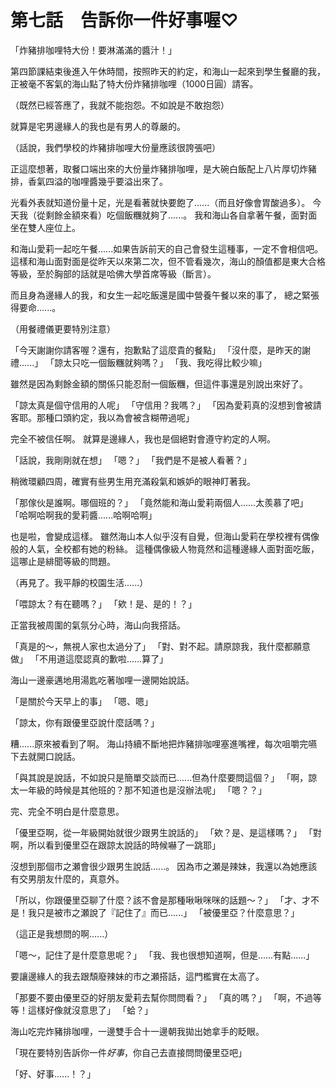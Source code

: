 # 第七話　告訴你一件好事喔♡

「炸豬排咖哩特大份！要淋滿滿的醬汁！」

第四節課結束後進入午休時間，按照昨天的約定，和海山一起來到學生餐廳的我，正被毫不客氣的海山點了特大份炸豬排咖哩（1000日圓）請客。

（既然已經答應了，我就不能抱怨。不如說是不敢抱怨）

就算是宅男邊緣人的我也是有男人的尊嚴的。

（話說，我們學校的炸豬排咖哩大份量應該很誇張吧）

正這麼想著，取餐口端出來的大份量炸豬排咖哩，是大碗白飯配上八片厚切炸豬排，香氣四溢的咖哩醬幾乎要溢出來了。

光看外表就知道份量十足，光是看著就快要飽了......（而且好像會胃酸過多）。
今天我（從剩餘金額來看）吃個飯糰就夠了......。
我和海山各自拿著午餐，面對面坐在雙人座位上。

和海山愛莉一起吃午餐......如果告訴前天的自己會發生這種事，一定不會相信吧。
這樣和海山面對面是從昨天以來第二次，但不管看幾次，海山的顏值都是東大合格等級，至於胸部的話就是哈佛大學首席等級（斷言）。

而且身為邊緣人的我，和女生一起吃飯還是國中營養午餐以來的事了，
總之緊張得要命......。

（用餐禮儀更要特別注意）

「今天謝謝你請客喔？還有，抱歉點了這麼貴的餐點」
「沒什麼，是昨天的謝禮......」
「諒太只吃一個飯糰就夠嗎？」
「我、我吃得比較少嘛」

雖然是因為剩餘金額的關係只能忍耐一個飯糰，但這件事還是別說出來好了。

「諒太真是個守信用的人呢」
「守信用？我嗎？」
「因為愛莉真的沒想到會被請客耶。那種口頭約定，我以為會被含糊帶過呢」

完全不被信任啊。
就算是邊緣人，我也是個絕對會遵守約定的人啊。

「話說，我剛剛就在想」
「嗯？」
「我們是不是被人看著？」

稍微環顧四周，確實有些男生用充滿殺氣和嫉妒的眼神盯著我。

「那傢伙是誰啊。哪個班的？」
「竟然能和海山愛莉兩個人......太羨慕了吧」
「哈啊哈啊我的愛莉醬......哈啊哈啊」

也是啦，會變成這樣。
雖然海山本人似乎沒有自覺，但海山愛莉在學校裡有偶像般的人氣，全校都有她的粉絲。
這種偶像級人物竟然和這種邊緣人面對面吃飯，這哪止是緋聞等級的問題。

（再見了。我平靜的校園生活......）

「喂諒太？有在聽嗎？」
「欸！是、是的！？」

正當我被周圍的氣氛分心時，海山向我搭話。

「真是的～，無視人家也太過分了」
「對、對不起。請原諒我，我什麼都願意做」
「不用道這麼認真的歉啦......算了」

海山一邊豪邁地用湯匙吃著咖哩一邊開始說話。

「是關於今天早上的事」
「嗯、嗯」

「諒太，你有跟優里亞說什麼話嗎？」

糟......原來被看到了啊。
海山持續不斷地把炸豬排咖哩塞進嘴裡，每次咀嚼完嚥下去就開口說話。

「與其說是說話，不如說只是簡單交談而已......但為什麼要問這個？」
「啊，諒太一年級的時候是其他班的？那不知道也是沒辦法呢」
「嗯？？」

完、完全不明白是什麼意思。

「優里亞啊，從一年級開始就很少跟男生說話的」
「欸？是、是這樣嗎？」
「對啊，所以看到優里亞在跟諒太說話的時候嚇了一跳耶」

沒想到那個市之瀬會很少跟男生說話......。
因為市之瀬是辣妹，我還以為她應該有交男朋友什麼的，真意外。

「所以，你跟優里亞聊了什麼？該不會是那種啾啾咪咪的話題～？」
「才、才不是！我只是被市之瀬說了『記住了』而已......」
「被優里亞？什麼意思？」

（這正是我想問的啊......）

「嗯～，記住了是什麼意思呢？」
「我、我也很想知道啊，但是......有點......」

要讓邊緣人的我去跟頹廢辣妹的市之瀬搭話，這門檻實在太高了。

「那要不要由優里亞的好朋友愛莉去幫你問問看？」
「真的嗎？」
「啊，不過等等！這樣好像就沒意思了」
「蛤？」

海山吃完炸豬排咖哩，一邊雙手合十一邊朝我拋出她拿手的眨眼。

「現在要特別告訴你一件*好事*，你自己去直接問問優里亞吧」

「好、好事......！？」